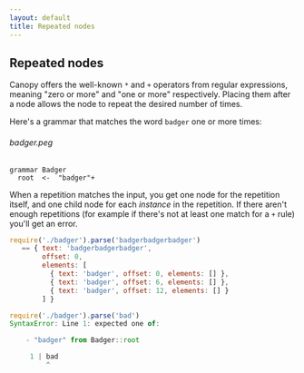 ```yaml
---
layout: default
title: Repeated nodes
---
```


## Repeated nodes

Canopy offers the well-known `*` and `+` operators from regular expressions,
meaning "zero or more" and "one or more" respectively. Placing them after a node
allows the node to repeat the desired number of times.

Here's a grammar that matches the word `badger` one or more times:

###### badger.peg

    grammar Badger
      root  <-  "badger"+

When a repetition matches the input, you get one node for the repetition itself,
and one child node for each *instance* in the repetition. If there aren't enough
repetitions (for example if there's not at least one match for a `+` rule)
you'll get an error.

```js
require('./badger').parse('badgerbadgerbadger')
   == { text: 'badgerbadgerbadger',
        offset: 0,
        elements: [
          { text: 'badger', offset: 0, elements: [] },
          { text: 'badger', offset: 6, elements: [] },
          { text: 'badger', offset: 12, elements: [] }
        ] }

require('./badger').parse('bad')
SyntaxError: Line 1: expected one of:

    - "badger" from Badger::root

     1 | bad
         ^
```
